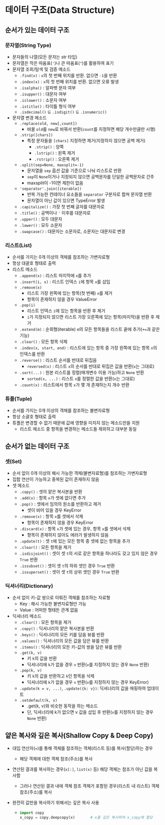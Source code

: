 # 데이터 구조(Data Structure)

## 순서가 있는 데이터 구조

### 문자열(String Type)

- 문자들의 나열(모든 문자는 str 타입)
- 문자열은 작은 따옴표(`'`)나 큰 따옴표(`"`)를 활용하여 표기
- 문자열 조회/탐색 및 검증 메소드
  - `.find(x)` : `x`의 첫 번째 위치를 반환. 없으면 `-1`을 반환
  - `.index(x)` : `x`의 첫 번째 위치를 반환. 없으면 오류 발생
  - `.isalpha()` : 알파벳 문자 여부
  - `.isupper()` : 대문자 여부
  - `.islower()` : 소문자 여부
  - `.istitle()` : 타이틀 형식 여부
  - `.isdecimal()` ⊆ `.isdigit()` ⊆ `.isnumeric()`
- 문자열 변경 메소드
  - `.replace(old, new[,count])`
    - 바꿀 `old`를 `new`로 바꿔서 반환(`count`를 지정하면 해당 개수만큼만 시행)
  - `.strip([chars])`
    - 특정 문자들을 `[chars]` 지정하면 제거(지정하지 않으면 공백 제거)
      - `.strip()` : 양쪽
      - `.lstrip()` : 왼쪽 제거
      - `.rstrip()` : 오른쪽 제거
  - `.split(sep=None, maxsplit=-1)`
    - 문자열을 `sep` 옵션 값을 기준으로 나눠 리스트로 반환
    - `sep`이 `None`이거나 지정되지 않으면 공백문자를 단일한 공백문자로 간주
    - maxsplit이 -1이면 제한이 없음
  - `'separator'.join([iterable])`
    - 반복 가능한 컨테이너 요소들을 `separator` 구분자로 합쳐 문자열 반환
    - 문자열이 아닌 값이 있으면 TypeError 발생
  - `.capitalize()` : 가장 첫 번째 글자를 대문자로
  - `.title()` : 공백이나 `'` 이후를 대문자로
  - `.upper()` : 모두 대문자
  - `.lower()` : 모두 소문자
  - `.swapcase()` : 대문자는 소문자로, 소문자는 대문자로 변경



### 리스트(List)

- 순서를 가지는 0개 이상의 객체를 참조하는 가변자료형
- 항상 대괄호 형태로 출력
- 리스트 메소드
  - `.append(x)` : 리스트 마지막에 `x`를 추가
  - `.insert(i, x)` : 리스트 인덱스 `i`에 항목 `x`를 삽입
  - `.remove(x)`
    - 리스트 가장 왼쪽에 있는 항목(첫 번째) `x`를 제거
    - 항목이 존재하지 않을 경우 ValueError
  - `.pop(i)`
    - 리스트 인덱스 `i`에 있는 항목을 반환 후 제거
    - `i`가 지정되지 않으면 리스트 가장 오른쪽에 있는 항목(마지막)을 반환 후 제거
  - `.extend(m)` : 순회형(iterable) `m`의 모든 항목들을 리스트 끝에 추가(`+=`과 같은 기능)
  - `.clear()` : 모든 항목 삭제
  - `.index(x, start, end)` : 리스트에 있는 항목 중 가장 왼쪽에 있는 항목 `x`의 인덱스를 반환
  - `.reverse()` : 리스트 순서를 반대로 뒤집음
    - `reversed(x)` : 리스트 `x`의 순서를 반대로 뒤집은 값을 반환(`x`는 그대로)
  - `.sort(...)` : 원본 리스트를 정렬(매개변수 이용 가능)하고 `None` 반환
    - `sorted(x, ...)` : 리스트 `x`를 정렬한 값을 반환(`x`는 그대로)
  - `.count(x)` : 리스트에서 항목 `x`가 몇 개 존재하는지 개수 반환



### 튜플(Tuple)

- 순서를 가지는 0개 이상의 객체를 참조하는 불변자료형
- 항상 소괄호 형태로 출력
- 튜플은 변경할 수 없기 때문에 값에 영향을 미치지 않는 메소드만을 지원
  - 리스트 메소드 중 항목을 변경하는 메소드들 제외하고 대부분 동일



## 순서가 없는 데이터 구조

### 셋(Set)

- 순서 없이 0개 이상의 해시 가능한 객체(불변자료형)를 참조하는 가변자료형
- 집합 연산이 가능하고 중복된 값이 존재하지 않음
- 셋 메소드
  - `.copy()` : 셋의 얕은 복사본을 반환
  - `.add(x)` : 항목 `x`가 셋에 없다면 추가
  - `.pop()` : 셋에서 임의의 원소를 반환하고 제거
    - 셋이 비어 있을 경우 KeyError
  - `.remove(x)` : 항목 `x`를 셋에서 삭제
    - 항목이 존재하지 않을 경우 KeyError
  - `.discard(x)` : 항목 `x`가 셋에 있는 경우, 항목 `x`를 셋에서 삭제
    - 항목이 존재하지 않아도 에러가 발생하지 않음
  - `.update(t)` : 셋 `t`에 있는 모든 항목 중 셋에 없는 항목을 추가
  - `.clear()` : 모든 항목을 제거
  - `.isdisjoint()` : 셋이 셋 `t`의 서로 같은 항목을 하나라도 갖고 있지 않은 경우 `True` 반환
  - `.issubset()` : 셋이 셋 `t`의 하위 셋인 경우 `True` 반환
  - `.issuperset()` : 셋이 셋 `t`의 상위 셋인 경우 `True` 반환



### 딕셔너리(Dictionary)

- 순서 없이 키-값 쌍으로 이뤄진 객체를 참조하는 자료형
  - Key : 해시 가능한 불변자료형만 가능
  - Value : 어떠한 형태든 관계 없음
- 딕셔너리 메소드
  - `.clear()` : 모든 항목을 제거
  - `.copy()` : 딕셔너리의 얕은 복사본을 반환
  - `.keys()` : 딕셔너리의 모든 키를 담음 뷰를 반환
  - `.values()` : 딕셔너리의 모든 값을 담은 뷰를 반환
  - `.items()` : 딕셔너리의 모든 키-값의 쌍을 담은 뷰를 반환
  - `.get(k, v)`
    - 키 `k`의 값을 반환
    - 딕셔너리에 `k`가 없을 경우 `v` 반환(`v`를 지정하지 않는 경우 `None` 반환) 
  - `.pop(k, v)`
    - 키 `k`의 값을 반환하고 `k`인 항목을 삭제
    - 딕셔너리에 `k`가 없을 경우 `v` 반환(`v`를 지정하지 않는 경우 KeyError)
  - `.update(k = v, ...)`, `.update({k: v})`: 딕셔너리의 값을 매핑하여 업데이트
  - `.setdefault(k, v)`
    - .get(k, v)와 비슷한 동작을 하는 메소드
    - 단, 딕셔너리에 k가 없으면 v 값을 삽입 후 반환(`v`를 지정하지 않는 경우 `None` 반환) 



## 얕은 복사와 깊은 복사(Shallow Copy & Deep Copy)

- 대입 연산자(`=`)를 통해 객체를 참조하는 객체(리스트 등)를 복사(할당)하는 경우
  - 해당 객체에 대한 객체 참조(주소)를 복사
- 연산된 결과를 복사하는 경우(`x[:]`, `list(x)` 등) 해당 객체는 참조가 아닌 값을 복사함
  - 그러나 연산된 결과 내에 객체 참조 객체가 포함된 경우(리스트 내 리스트) 객체 참조(주소)를 복사

- 완전히 값만을 복사하기 위해서는 깊은 복사 사용

  - ```python
    import copy
    x_copy = copy.deepcopy(x)		# x를 깊은 복사하여 x_copy에 할당
    ```

